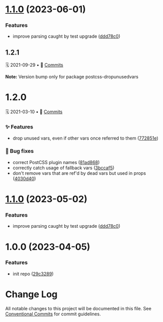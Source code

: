 # [1.1.0](https://github.com/castastrophe/postcss-dropunusedvars/compare/v1.0.0...v1.1.0) (2023-06-01)


### Features

* improve parsing caught by test upgrade ([ddd78c0](https://github.com/castastrophe/postcss-dropunusedvars/commit/ddd78c032a67c85560c65b2753515f33dc220404))

<a name="1.2.1"></a>

## 1.2.1

🗓 2021-09-29 • 📝 [Commits](https://github.com/adobe/spectrum-css/compare/postcss-dropunusedvars@1.2.1-alpha.0...postcss-dropunusedvars@1.2.1)

**Note:** Version bump only for package postcss-dropunusedvars

<a name="1.2.0"></a>

# 1.2.0

🗓 2021-03-10 • 📝 [Commits](https://github.com/adobe/spectrum-css/compare/postcss-dropunusedvars@1.1.0...postcss-dropunusedvars@1.2.0)

### ✨ Features

- drop unused vars, even if other vars once referred to them ([772851e](https://github.com/adobe/spectrum-css/commit/772851e))

### 🐛 Bug fixes

- correct PostCSS plugin names ([81ad868](https://github.com/adobe/spectrum-css/commit/81ad868))
- correctly catch usage of fallback vars ([3bccaf5](https://github.com/adobe/spectrum-css/commit/3bccaf5))
- don't remove vars that are ref'd by dead vars but used in props ([4030d40](https://github.com/adobe/spectrum-css/commit/4030d40))

<a name="1.1.0"></a>

# [1.1.0](https://github.com/castastrophe/postcss-dropunusedvars/compare/v1.0.0...v1.1.0) (2023-05-02)

### Features

- improve parsing caught by test upgrade ([ddd78c0](https://github.com/castastrophe/postcss-dropunusedvars/commit/ddd78c032a67c85560c65b2753515f33dc220404))

<a name="1.0.0"></a>

# 1.0.0 (2023-04-05)

### Features

- init repo ([29c3289](https://github.com/castastrophe/postcss-dropunusedvars/commit/29c3289a4d3bccfac412e62e015c0b8587fb0c45))

# Change Log

All notable changes to this project will be documented in this file.
See [Conventional Commits](https://conventionalcommits.org) for commit guidelines.
